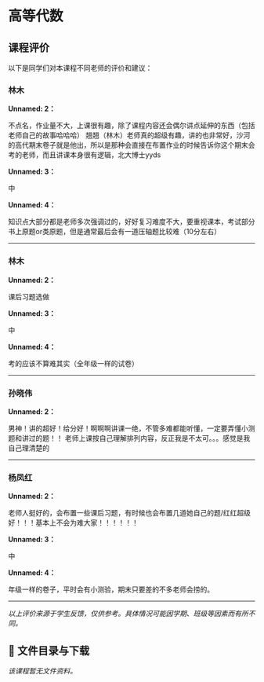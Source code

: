 # 高等代数

## 课程评价

以下是同学们对本课程不同老师的评价和建议：

### 林木

**Unnamed: 2：**

不点名，作业量不大，上课很有趣，除了课程内容还会偶尔讲点延伸的东西（包括老师自己的故事哈哈哈）  翘翘（林木）老师真的超级有趣，讲的也非常好，沙河的高代期末卷子就是他出，所以是那种会直接在布置作业的时候告诉你这个期末会考的老师，而且讲课本身很有逻辑，北大博士yyds

**Unnamed: 3：**

中

**Unnamed: 4：**

知识点大部分都是老师多次强调过的，好好复习难度不大，要重视课本，考试部分书上原题or类原题，但是通常最后会有一道压轴题比较难（10分左右）

---

### 林木

**Unnamed: 2：**

课后习题选做

**Unnamed: 3：**

中

**Unnamed: 4：**

考的应该不算难其实（全年级一样的试卷）

---

### 孙晓伟

**Unnamed: 2：**

男神！讲的超好！给分好！啊啊啊讲课一绝，不管多难都能听懂，一定要弄懂小测题和讲过的题！！    老师上课按自己理解排列内容，反正我是不太可。。。感觉是我自己理清楚的

---

### 杨凤红

**Unnamed: 2：**

老师人挺好的，会布置一些课后习题，有时候也会布置几道她自己的题/红红超级好！！！基本上不会为难大家！！！！！！

**Unnamed: 3：**

中

**Unnamed: 4：**

年级一样的卷子，平时会有小测验，期末只要差的不多老师会捞的。

---

*以上评价来源于学生反馈，仅供参考。具体情况可能因学期、班级等因素而有所不同。*
## 📄 文件目录与下载

_该课程暂无文件资料。_
